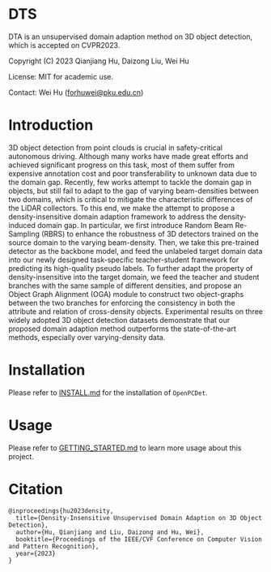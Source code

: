# DTS
DTA is an unsupervised domain adaption method on 3D object detection, which is accepted on CVPR2023.

Copyright (C) 2023 Qianjiang Hu, Daizong Liu, Wei Hu

License: MIT for academic use.

Contact: Wei Hu (forhuwei@pku.edu.cn)

# Introduction

3D object detection from point clouds is crucial in safety-critical autonomous driving.
Although many works have made great efforts and achieved significant progress on this task, most of them suffer from expensive annotation cost and poor transferability to unknown data due to the domain gap.
Recently, few works attempt to tackle the domain gap in objects, but still fail to adapt to the gap of varying beam-densities between two domains, which is critical to mitigate the characteristic differences of the LiDAR collectors.
To this end, we make the attempt to propose a density-insensitive domain adaption framework to address the density-induced domain gap.
In particular, we first introduce Random Beam Re-Sampling (RBRS) to enhance the robustness of 3D detectors trained on the source domain to the varying beam-density.
Then, we take this pre-trained detector as the backbone model, and feed the unlabeled target domain data into our newly designed task-specific teacher-student framework for predicting its high-quality pseudo labels.
To further adapt the property of density-insensitive into the target domain, we feed the teacher and student branches with the same sample of different densities, and propose an Object Graph Alignment (OGA) module to construct two object-graphs between the two branches for enforcing the consistency in both the attribute and relation of cross-density objects.
Experimental results on three widely adopted 3D object detection datasets demonstrate that our proposed domain adaption method outperforms the state-of-the-art methods, especially over varying-density data.

# Installation

Please refer to [INSTALL.md](docs/INSTALL.md) for the installation of `OpenPCDet`.

# Usage

Please refer to [GETTING_STARTED.md](docs/GETTING_STARTED.md) to learn more usage about this project.

# Citation
```
@inproceedings{hu2023density,
  title={Density-Insensitive Unsupervised Domain Adaption on 3D Object Detection},
  author={Hu, Qianjiang and Liu, Daizong and Hu, Wei},
  booktitle={Proceedings of the IEEE/CVF Conference on Computer Vision and Pattern Recognition},
  year={2023}
}
```
